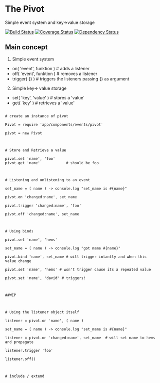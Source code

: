 # The Pivot

Simple event system and key->value storage


[![Build Status](https://travis-ci.org/theoricus/the-model.png?branch=master)](https://travis-ci.org/theoricus/the-model) [![Coverage Status](https://coveralls.io/repos/theoricus/the-model/badge.png)](https://coveralls.io/r/theoricus/the-model) [![Dependency Status](https://gemnasium.com/theoricus/the-model.png)](https://gemnasium.com/theoricus/the-model)

<!-- Uncomment this block after first public release in NPM
[![NPM version](https://badge.fury.io/js/theoricus.png)](http://badge.fury.io/js/theoricus)
-->

## Main concept

 1. Simple event system
  - on( 'event', funktion )  # adds a listener
  - off( 'event', funktion ) # removes a listener
  - trigger( {} )            # triggers the listeners passing {} as argument

 2. Simple key-> value storage
  - set( 'key', 'value' )    # stores a 'value'
  - get( 'key' )             # retrieves a 'value'

```

# create an instance of pivot

Pivot = require 'app/components/events/pivot'

pivot = new Pivot



# Store and Retrieve a value

pivot.set 'name', 'foo'
pivot.get 'name' 			# should be foo



# Listening and unlistening to an event

set_name = ( name ) -> console.log "set_name is #{name}"

pivot.on 'changed:name', set_name

pivot.trigger 'changed:name', 'foo'

pivot.off 'changed:name', set_name



# Using binds

pivot.set 'name', 'hems'

set_name = ( name ) -> console.log "got name #{name}"

pivot.bind 'name', set_name # will trigger intantly and when this value change

pivot.set 'name', 'hems' # won't trigger cause its a repeated value

pivot.set 'name', 'david' # triggers!



##WIP



# Using the listener object itself

listener = pivot.on 'name', ( name )

set_name = ( name ) -> console.log "set_name is #{name}"

listener = pivot.on 'changed:name', set_name  # will set name to hems and propagate

listener.trigger 'foo'

listener.off()



# include / extend

```
#
